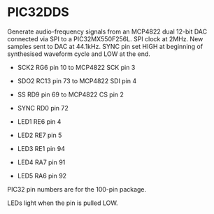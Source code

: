 # PIC32DDS

Generate audio-frequency signals from an MCP4822 dual 12-bit DAC
connected via SPI to a PIC32MX550F256L. SPI clock at 2MHz.
New samples sent to DAC at 44.1kHz.
SYNC pin set HIGH at beginning of synthesised waveform cycle and LOW at the end.

* SCK2 RG6  pin 10 to MCP4822 SCK pin 3
* SDO2 RC13 pin 73 to MCP4822 SDI pin 4
* SS   RD9  pin 69 to MCP4822 CS  pin 2

* SYNC RD0 pin 72

* LED1 RE6 pin 4
* LED2 RE7 pin 5
* LED3 RE1 pin 94
* LED4 RA7 pin 91
* LED5 RA6 pin 92

PIC32 pin numbers are for the 100-pin package.

LEDs light when the pin is pulled LOW.
